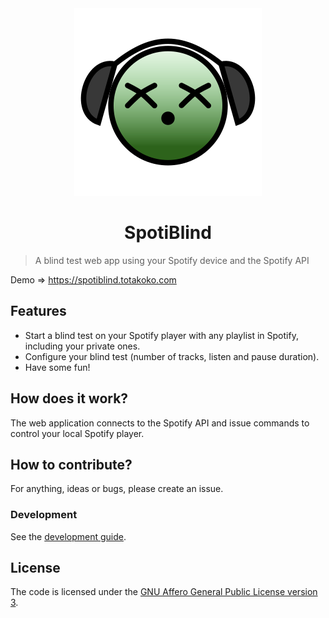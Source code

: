 <div align="center">
  <img src="./src/assets/spotiblind-logo.svg?raw=true" width="300" height="300" alt="Spotiblind">
  <h1>SpotiBlind</h1>
</div>

> A blind test web app using your Spotify device and the Spotify API

Demo => https://spotiblind.totakoko.com

## Features

- Start a blind test on your Spotify player with any playlist in Spotify, including your private ones.
- Configure your blind test (number of tracks, listen and pause duration).
- Have some fun!

## How does it work?

The web application connects to the Spotify API and issue commands to control your local Spotify player.

## How to contribute?

For anything, ideas or bugs, please create an issue.

### Development

See the [development guide](./DEVELOPMENT.md).

## License

The code is licensed under the [GNU Affero General Public License version 3](./LICENSE.md).
